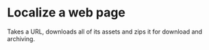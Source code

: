 Localize a web page
=============

Takes a URL, downloads all of its assets and zips it for download and archiving.